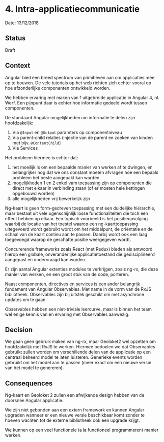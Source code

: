 # 4. Intra-applicatiecommunicatie

Date: 13/12/2018

## Status

Draft

## Context

Angular bied een breed spectrum van primitieven aan om applicaties mee op te bouwen. De vele tutorials op het web richten zich echter vooral op hoe afzonderlijke componenten ontwikkeld worden.

We hebben ervaring met maken van 1 uitgebreide applicatie in Angular 4, nl. Werf. Een pijnpunt daar is echter hoe informatie gedeeld wordt tussen componenten. 

De standaard Angular mogelijkheden om informatie te delen zijn hoofdzakelijk:
1. Via `@Input` en `@Output` paramters op componentniveau
1. Via parent-child relaties (injectie van de parent en zoeken van kinden met bijv. `@ContentChild`)
1. Via Services

Het probleem hiermee is echter dat:
1. het moeilijk is om een bepaalde manier van werken af te dwingen, en belangrijker nog dat we ons constant moeten afvragen hoe een bepaald probleem het beste aangepakt kan worden
1. mogelijkheden 1 en 2 enkel vam toepassing zijn op componenten die direct met elkaar in verbinding staan (of er moeten hele kettingen opgebouwd worden)
1. alle mogelijkheden vrij bewerkelijk zijn

Ng-kaart is geen form-gedreven toepassing met een duidelijke hiërarchie, maar bestaat uit vele ogenschijnlijk losse functionaliteiten die toch een effect hebben op elkaar. Een typisch voorbeeld is het positieopvolging waarbij de locatie van het toestel waarop een ng-kaarttoepassing uitegevoerd wordt gebruikt wordt om het middelpunt, de oriëntatie en de schaal van de kaart continu aan te passen. Daarbij wordt ook een laag toegevoegd waarop de geschatte positie weergegeven wordt.

Concurerende frameworks zoals React (met Redux) bieden als antwoord hierop een globale, onveranderlijke applicatietoestand die gedisciplineerd aangepast en ondervraagd kan worden.

Er zijn aantal Angular extenties modules te verkrijgen, zoals ng-rx, die deze manier van werken, en een groot stuk van de code, porteren.

Naast componenten, directives en services is een ander belangrijk fundament van Angular Observables. Met name in de vorm van de RxJS bibliotheek. Observables zijn bij uitstek geschikt om met asynchrone updates om te gaan.

Observables hebben een niet-triviale leercurve, maar is binnen het team wel enige kennis van en ervaring met Observables aanwezig.

## Decision

We gaan geen gebruik maken van ng-rx, maar Geoloket2 wel opzetten om hoofdzakelijk met RxJS te werken. Hiermee bedoelen we dat Observables gebruikt zullen worden om verschillende delen van de applicatie op een centraal beheerd model te laten luisteren. Generieke events worden gebruikt om het model aan te passen (meer exact om een nieuwe versie van het model te genereren).

## Consequences

Ng-kaart en Geoloket 2 zullen een afwijkende design hebben van de doorsnee Angular applicatie.

We zijn niet gebonden aan een extern framework en kunnen Angular upgraden wanneer er een nieuwe versie beschikbaar komt zonder te hoeven wachten tot de externe bibliotheek ook een upgrade krijgt.

We kunnen op een veel functionele (a la functioneel programmeren) manier werken.

